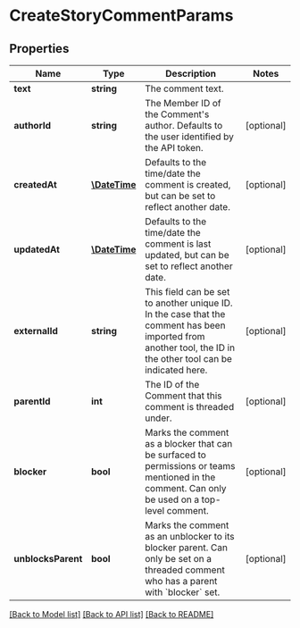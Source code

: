 # CreateStoryCommentParams

## Properties
Name | Type | Description | Notes
------------ | ------------- | ------------- | -------------
**text** | **string** | The comment text. | 
**authorId** | **string** | The Member ID of the Comment&#x27;s author. Defaults to the user identified by the API token. | [optional] 
**createdAt** | [**\DateTime**](\DateTime.md) | Defaults to the time/date the comment is created, but can be set to reflect another date. | [optional] 
**updatedAt** | [**\DateTime**](\DateTime.md) | Defaults to the time/date the comment is last updated, but can be set to reflect another date. | [optional] 
**externalId** | **string** | This field can be set to another unique ID. In the case that the comment has been imported from another tool, the ID in the other tool can be indicated here. | [optional] 
**parentId** | **int** | The ID of the Comment that this comment is threaded under. | [optional] 
**blocker** | **bool** | Marks the comment as a blocker that can be surfaced to permissions or teams mentioned in the comment. Can only be used on a top-level comment. | [optional] 
**unblocksParent** | **bool** | Marks the comment as an unblocker to its  blocker parent. Can only be set on a threaded comment who has a parent with &#x60;blocker&#x60; set. | [optional] 

[[Back to Model list]](../../README.md#documentation-for-models) [[Back to API list]](../../README.md#documentation-for-api-endpoints) [[Back to README]](../../README.md)

